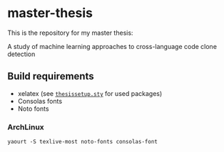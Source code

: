 # master-thesis

This is the repository for my master thesis:

A study of machine learning approaches to cross-language code clone detection


## Build requirements

* xelatex (see [`thesissetup.sty`](./thesissetup.sty) for used packages)
* Consolas fonts
* Noto fonts

### ArchLinux

```
yaourt -S texlive-most noto-fonts consolas-font
```
